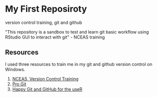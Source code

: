 # My First Reposiroty 

version control training, git and github

"This repository is a sandbox to test and learn git basic workflow using RStudio GUI to interact with git" - NCEAS training

## Resources 
I used three resources to train me in my git and github version control on Windows. 
1. [NCEAS, Version Control Training](https://nceas.github.io/training-git-intro/getting-started-with-git-rstudio.html#4_setting_up_git_on_your_computer)
2. [Pro Git](https://git-scm.com/book/en/v2)
3. [Happy Git and GitHub for the useR](https://happygitwithr.com/)